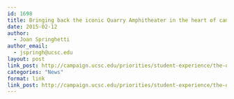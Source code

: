 ```yaml
---
id: 1698
title: Bringing back the iconic Quarry Amphitheater in the heart of campus
date: 2015-02-12
author:
  - Joan Springhetti
author_email:
  - jspringh@ucsc.edu
layout: post
link_post: http://campaign.ucsc.edu/priorities/student-experience/the-quarry-amphitheater/
categories: "News"
format: link
link_post: http://campaign.ucsc.edu/priorities/student-experience/the-quarry-amphitheater/
---
```

